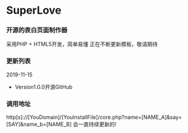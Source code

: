# SuperLove #
### 开源的表白页面制作器 ###
采用PHP + HTML5开发，简单易懂
正在不断更新模板，敬请期待
### 更新列表 ###
2019-11-15
- Version1.0.0开源GitHub

### 调用地址 ###
http[s]://[YouDomain]/[YouInstallFile]/core.php?name=[NAME_A]&say=[SAY]&name_b=[NAME_B]
会一直持续更新的!